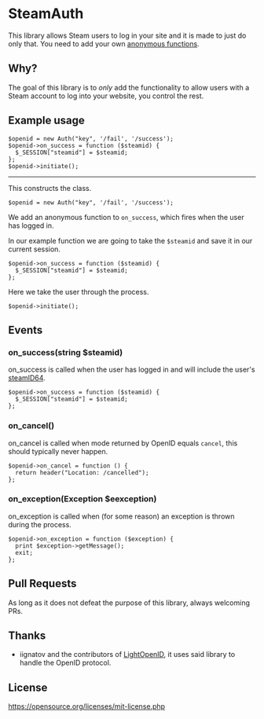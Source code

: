 # SteamAuth
This library allows Steam users to log in your site and it is made to just do only that. You need to add your own [anonymous functions](https://www.php.net/manual/en/functions.anonymous.php).

## Why?
The goal of this library is to _only_ add the functionality to allow users with a Steam account to log into your website, you control the rest.

## Example usage

```
$openid = new Auth("key", '/fail', '/success');
$openid->on_success = function ($steamid) {
  $_SESSION["steamid"] = $steamid;
};
$openid->initiate();
```

---

This constructs the class.

```
$openid = new Auth("key", '/fail', '/success');
```
We add an anonymous function to `on_success`, which fires when the user has logged in.

In our example function we are going to take the `$steamid` and save it in our current session.

```
$openid->on_success = function ($steamid) {
  $_SESSION["steamid"] = $steamid;
};
```

Here we take the user through the process.

```
$openid->initiate();
```

## Events

### on_success(string $steamid)

on_success is called when the user has logged in and will include the user's [steamID64](https://developer.valvesoftware.com/wiki/SteamID).

```
$openid->on_success = function ($steamid) {
  $_SESSION["steamid"] = $steamid;
};
```

### on_cancel()

on_cancel is called when mode returned by OpenID equals `cancel`, this should typically never happen.

```
$openid->on_cancel = function () {
  return header("Location: /cancelled");
};
```


### on_exception(Exception $eexception)

on_exception is called when (for some reason) an exception is thrown during the process.

```
$openid->on_exception = function ($exception) {
  print $exception->getMessage();
  exit;
};
```

## Pull Requests
As long as it does not defeat the purpose of this library, always welcoming PRs.

## Thanks
* iignatov and the contributors of [LightOpenID](https://github.com/iignatov/LightOpenID), it uses said library to handle the OpenID protocol.

## License
https://opensource.org/licenses/mit-license.php
